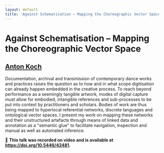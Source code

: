 ```yaml
---
layout: default
title: 'Against Schematisation – Mapping the Choreographic Vector Space'
---
```


# Against Schematisation – Mapping the Choreographic Vector Space

## [Anton Koch](../../speaker/Q79BG8/)

Documentation, archival and transmission of contemporary dance works and practices raises the question as to how and in what scope digitisation can already happen embedded in the creative process. To reach beyond performance as a seemingly tangible artwork, modes of digital capture must allow for embodied, intangible references and sub-processes to be put into context by practitioners and scholars. Bodies of work are thus being mapped to hyperlocal referential networks, discrete languages and ontological vector spaces. I present my work on mapping these networks and their unstructured artefacts through means of linked data and annotation as a "semantic glue" to facilitate navigation, inspection and manual as well as automated inference.

🎥 **This talk was recorded on video and is available at <https://doi.org/10.5446/42481>.**